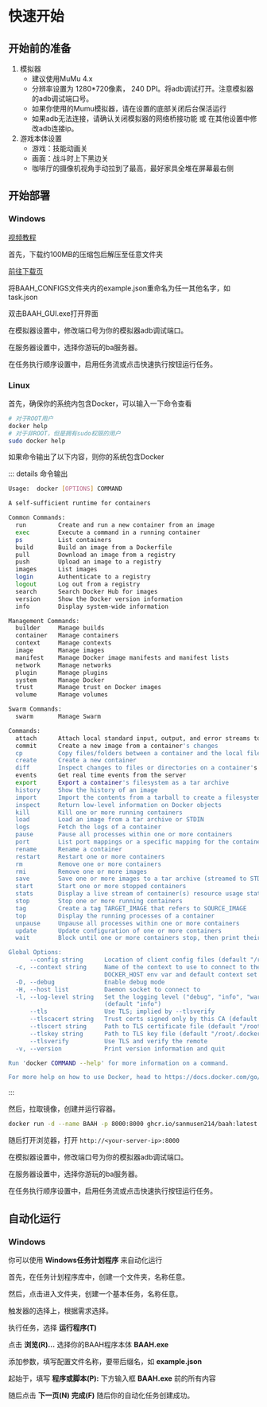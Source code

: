 # 快速开始

## 开始前的准备

1. 模拟器
   - 建议使用MuMu 4.x
   - 分辨率设置为 1280*720像素， 240 DPI。将adb调试打开。注意模拟器的adb调试端口号。
   - 如果你使用的Mumu模拟器，请在设置的底部关闭后台保活运行
   - 如果adb无法连接，请确认关闭模拟器的网络桥接功能 或 在其他设置中修改adb连接ip。
2. 游戏本体设置
    - 游戏：技能动画关
    - 画面：战斗时上下黑边关
    - 咖啡厅的摄像机视角手动拉到了最高，最好家具全堆在屏幕最右侧

## 开始部署

### Windows

[视频教程](https://www.bilibili.com/video/BV1ZxfGYSEVr)

首先，下载约100MB的压缩包后解压至任意文件夹

[前往下载页](/download)

将BAAH_CONFIGS文件夹内的example.json重命名为任一其他名字，如task.json

双击BAAH_GUI.exe打开界面

在模拟器设置中，修改端口号为你的模拟器adb调试端口。

在服务器设置中，选择你游玩的ba服务器。

在任务执行顺序设置中，启用任务流或点击快速执行按钮运行任务。

### Linux

首先，确保你的系统内包含Docker，可以输入一下命令查看

``` bash
# 对于ROOT用户
docker help
# 对于非ROOT，但是拥有sudo权限的用户
sudo docker help
```

如果命令输出了以下内容，则你的系统包含Docker

::: details 命令输出
``` bash
Usage:  docker [OPTIONS] COMMAND

A self-sufficient runtime for containers

Common Commands:
  run         Create and run a new container from an image
  exec        Execute a command in a running container
  ps          List containers
  build       Build an image from a Dockerfile
  pull        Download an image from a registry
  push        Upload an image to a registry
  images      List images
  login       Authenticate to a registry
  logout      Log out from a registry
  search      Search Docker Hub for images
  version     Show the Docker version information
  info        Display system-wide information

Management Commands:
  builder     Manage builds
  container   Manage containers
  context     Manage contexts
  image       Manage images
  manifest    Manage Docker image manifests and manifest lists
  network     Manage networks
  plugin      Manage plugins
  system      Manage Docker
  trust       Manage trust on Docker images
  volume      Manage volumes

Swarm Commands:
  swarm       Manage Swarm

Commands:
  attach      Attach local standard input, output, and error streams to a running container
  commit      Create a new image from a container's changes
  cp          Copy files/folders between a container and the local filesystem
  create      Create a new container
  diff        Inspect changes to files or directories on a container's filesystem
  events      Get real time events from the server
  export      Export a container's filesystem as a tar archive
  history     Show the history of an image
  import      Import the contents from a tarball to create a filesystem image
  inspect     Return low-level information on Docker objects
  kill        Kill one or more running containers
  load        Load an image from a tar archive or STDIN
  logs        Fetch the logs of a container
  pause       Pause all processes within one or more containers
  port        List port mappings or a specific mapping for the container
  rename      Rename a container
  restart     Restart one or more containers
  rm          Remove one or more containers
  rmi         Remove one or more images
  save        Save one or more images to a tar archive (streamed to STDOUT by default)
  start       Start one or more stopped containers
  stats       Display a live stream of container(s) resource usage statistics
  stop        Stop one or more running containers
  tag         Create a tag TARGET_IMAGE that refers to SOURCE_IMAGE
  top         Display the running processes of a container
  unpause     Unpause all processes within one or more containers
  update      Update configuration of one or more containers
  wait        Block until one or more containers stop, then print their exit codes

Global Options:
      --config string      Location of client config files (default "/root/.docker")
  -c, --context string     Name of the context to use to connect to the daemon (overrides
                           DOCKER_HOST env var and default context set with "docker context use")
  -D, --debug              Enable debug mode
  -H, --host list          Daemon socket to connect to
  -l, --log-level string   Set the logging level ("debug", "info", "warn", "error", "fatal")
                           (default "info")
      --tls                Use TLS; implied by --tlsverify
      --tlscacert string   Trust certs signed only by this CA (default "/root/.docker/ca.pem")
      --tlscert string     Path to TLS certificate file (default "/root/.docker/cert.pem")
      --tlskey string      Path to TLS key file (default "/root/.docker/key.pem")
      --tlsverify          Use TLS and verify the remote
  -v, --version            Print version information and quit

Run 'docker COMMAND --help' for more information on a command.

For more help on how to use Docker, head to https://docs.docker.com/go/guides/
```
:::

然后，拉取镜像，创建并运行容器。

``` bash
docker run -d --name BAAH -p 8000:8000 ghcr.io/sanmusen214/baah:latest
```

随后打开浏览器，打开 `http://<your-server-ip>:8000`

在模拟器设置中，修改端口号为你的模拟器adb调试端口。

在服务器设置中，选择你游玩的ba服务器。

在任务执行顺序设置中，启用任务流或点击快速执行按钮运行任务。

## 自动化运行

### Windows

你可以使用 **Windows任务计划程序** 来自动化运行

首先，在任务计划程序库中，创建一个文件夹，名称任意。

然后，点击进入文件夹，创建一个基本任务，名称任意。

触发器的选择上，根据需求选择。

执行任务，选择 **运行程序(T)**

点击 **浏览(R)...** 选择你的BAAH程序本体 **BAAH.exe**

添加参数，填写配置文件名称，要带后缀名，如 **example.json**

起始于，填写 **程序或脚本(P):** 下方输入框 **BAAH.exe** 前的所有内容

随后点击 **下一页(N)** **完成(F)** 随后你的自动化任务创建成功。